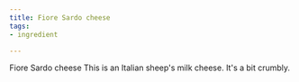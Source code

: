 ```yaml
---
title: Fiore Sardo cheese
tags:
- ingredient

---
```

Fiore Sardo cheese This is an Italian sheep's milk cheese. It's a bit crumbly.
